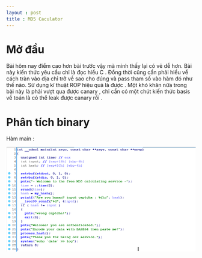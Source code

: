 ```yaml
---
layout : post
title : MD5 Caculator
--- 
```


# Mở đầu 

Bài hôm nay điểm cao hơn bài trước vậy mà mình thấy lại có vẻ dễ hơn. Bài này kiến thức yêu cầu chỉ là đọc hiểu C . Đồng thời cũng cần phải
hiểu về cách tràn vào địa chỉ trở về sao cho đúng và pass tham số vào hàm đó như thế nào. Sử dụng kĩ thuật ROP hiệu quả là được . Một khó khăn 
nữa trong bài này là phải vượt qua được canary , chỉ cần có một chút kiến thức basis về toán là có thể leak được canary rồi . 


# Phân tích binary 

Hàm main : 

![hinh1](/Pwnable/pwnable.kr/rookiss/MD5%20caculator/hinh1.PNG) 
